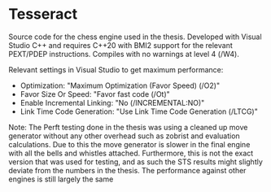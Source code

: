 # Tesseract
Source code for the chess engine used in the thesis. Developed with Visual Studio C++ and requires C++20 with BMI2 support for the relevant PEXT/PDEP instructions. Compiles with no warnings at level 4 (/W4).

Relevant settings in Visual Studio to get maximum performance:
- Optimization: "Maximum Optimization (Favor Speed) (/O2)"
- Favor Size Or Speed: "Favor fast code (/Ot)"
- Enable Incremental Linking: "No (/INCREMENTAL:NO)"
- Link Time Code Generation: "Use Link Time Code Generation (/LTCG)"

Note: The Perft testing done in the thesis was using a cleaned up move generator without any other overhead such as zobrist and evaluation calculations. Due to this the move generator is slower in the final engine with all the bells and whistles attached. Furthermore, this is not the exact version that was used for testing, and as such the STS results might slightly deviate from the numbers in the thesis. The performance against other engines is still largely the same
